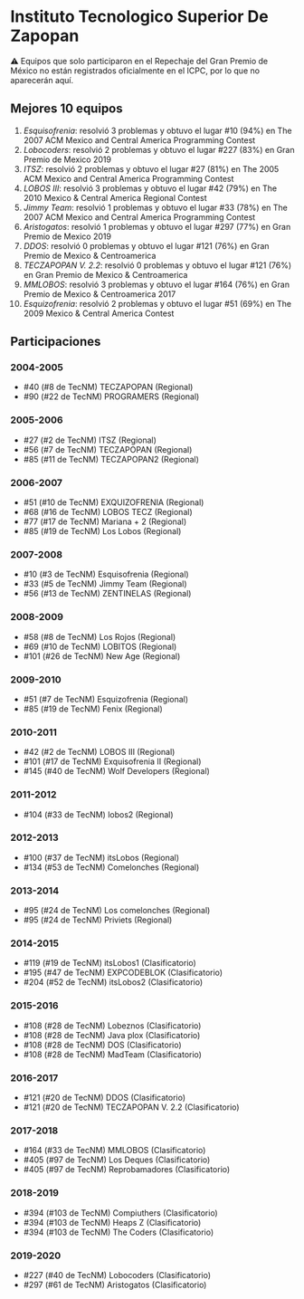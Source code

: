 # Instituto Tecnologico Superior De Zapopan

:warning: Equipos que solo participaron en el Repechaje del Gran Premio de México no están registrados oficialmente en el ICPC, por lo que no aparecerán aquí.

## Mejores 10 equipos

1. _Esquisofrenia_: resolvió 3 problemas y obtuvo el lugar #10 (94%) en The 2007 ACM Mexico and Central America Programming Contest
1. _Lobocoders_: resolvió 2 problemas y obtuvo el lugar #227 (83%) en Gran Premio de Mexico 2019
1. _ITSZ_: resolvió 2 problemas y obtuvo el lugar #27 (81%) en The 2005 ACM Mexico and Central America Programming Contest
1. _LOBOS III_: resolvió 3 problemas y obtuvo el lugar #42 (79%) en The 2010 Mexico & Central America Regional Contest
1. _Jimmy Team_: resolvió 1 problemas y obtuvo el lugar #33 (78%) en The 2007 ACM Mexico and Central America Programming Contest
1. _Aristogatos_: resolvió 1 problemas y obtuvo el lugar #297 (77%) en Gran Premio de Mexico 2019
1. _DDOS_: resolvió 0 problemas y obtuvo el lugar #121 (76%) en Gran Premio de Mexico & Centroamerica
1. _TECZAPOPAN V. 2.2_: resolvió 0 problemas y obtuvo el lugar #121 (76%) en Gran Premio de Mexico & Centroamerica
1. _MMLOBOS_: resolvió 3 problemas y obtuvo el lugar #164 (76%) en Gran Premio de Mexico & Centroamerica 2017
1. _Esquizofrenia_: resolvió 2 problemas y obtuvo el lugar #51 (69%) en The 2009 Mexico & Central America Contest

## Participaciones

### 2004-2005

- #40 (#8 de TecNM) TECZAPOPAN (Regional)
- #90 (#22 de TecNM) PROGRAMERS (Regional)

### 2005-2006

- #27 (#2 de TecNM) ITSZ (Regional)
- #56 (#7 de TecNM) TECZAPOPAN (Regional)
- #85 (#11 de TecNM) TECZAPOPAN2 (Regional)

### 2006-2007

- #51 (#10 de TecNM) EXQUIZOFRENIA (Regional)
- #68 (#16 de TecNM) LOBOS TECZ (Regional)
- #77 (#17 de TecNM) Mariana + 2 (Regional)
- #85 (#19 de TecNM) Los Lobos (Regional)

### 2007-2008

- #10 (#3 de TecNM) Esquisofrenia (Regional)
- #33 (#5 de TecNM) Jimmy Team (Regional)
- #56 (#13 de TecNM) ZENTINELAS (Regional)

### 2008-2009

- #58 (#8 de TecNM) Los Rojos (Regional)
- #69 (#10 de TecNM) LOBITOS (Regional)
- #101 (#26 de TecNM) New Age (Regional)

### 2009-2010

- #51 (#7 de TecNM) Esquizofrenia (Regional)
- #85 (#19 de TecNM) Fenix (Regional)

### 2010-2011

- #42 (#2 de TecNM) LOBOS III (Regional)
- #101 (#17 de TecNM) Exquisofrenia II (Regional)
- #145 (#40 de TecNM) Wolf Developers (Regional)

### 2011-2012

- #104 (#33 de TecNM) lobos2 (Regional)

### 2012-2013

- #100 (#37 de TecNM) itsLobos (Regional)
- #134 (#53 de TecNM) Comelonches (Regional)

### 2013-2014

- #95 (#24 de TecNM) Los comelonches (Regional)
- #95 (#24 de TecNM) Priviets (Regional)

### 2014-2015

- #119 (#19 de TecNM) itsLobos1 (Clasificatorio)
- #195 (#47 de TecNM) EXPCODEBLOK (Clasificatorio)
- #204 (#52 de TecNM) itsLobos2 (Clasificatorio)

### 2015-2016

- #108 (#28 de TecNM) Lobeznos (Clasificatorio)
- #108 (#28 de TecNM) Java plox (Clasificatorio)
- #108 (#28 de TecNM) DOS (Clasificatorio)
- #108 (#28 de TecNM) MadTeam (Clasificatorio)

### 2016-2017

- #121 (#20 de TecNM) DDOS (Clasificatorio)
- #121 (#20 de TecNM) TECZAPOPAN V. 2.2 (Clasificatorio)

### 2017-2018

- #164 (#33 de TecNM) MMLOBOS (Clasificatorio)
- #405 (#97 de TecNM) Los Deques (Clasificatorio)
- #405 (#97 de TecNM) Reprobamadores (Clasificatorio)

### 2018-2019

- #394 (#103 de TecNM) Compiuthers (Clasificatorio)
- #394 (#103 de TecNM) Heaps Z (Clasificatorio)
- #394 (#103 de TecNM) The Coders (Clasificatorio)

### 2019-2020

- #227 (#40 de TecNM) Lobocoders (Clasificatorio)
- #297 (#61 de TecNM) Aristogatos (Clasificatorio)



